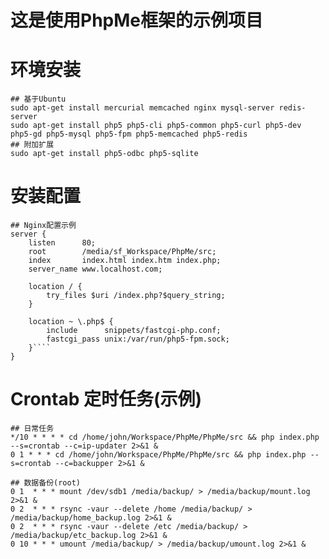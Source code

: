 # 这是使用PhpMe框架的示例项目

# 环境安装
    ## 基于Ubuntu
    sudo apt-get install mercurial memcached nginx mysql-server redis-server
    sudo apt-get install php5 php5-cli php5-common php5-curl php5-dev php5-gd php5-mysql php5-fpm php5-memcached php5-redis
    ## 附加扩展
    sudo apt-get install php5-odbc php5-sqlite


# 安装配置
    ## Nginx配置示例
    server {
        listen      80;
        root        /media/sf_Workspace/PhpMe/src;
        index       index.html index.htm index.php;
        server_name www.localhost.com;

        location / {
            try_files $uri /index.php?$query_string;
        }

        location ~ \.php$ {
            include      snippets/fastcgi-php.conf;
            fastcgi_pass unix:/var/run/php5-fpm.sock;
        }````
    }


# Crontab 定时任务(示例)
    ## 日常任务
    */10 * * * * cd /home/john/Workspace/PhpMe/PhpMe/src && php index.php --s=crontab --c=ip-updater 2>&1 &
    0 1 * * * cd /home/john/Workspace/PhpMe/PhpMe/src && php index.php --s=crontab --c=backupper 2>&1 &

    ## 数据备份(root)
    0 1  * * * mount /dev/sdb1 /media/backup/ > /media/backup/mount.log 2>&1 &
    0 2  * * * rsync -vaur --delete /home /media/backup/ > /media/backup/home_backup.log 2>&1 &
    0 2  * * * rsync -vaur --delete /etc /media/backup/ > /media/backup/etc_backup.log 2>&1 &
    0 10 * * * umount /media/backup/ > /media/backup/umount.log 2>&1 &


